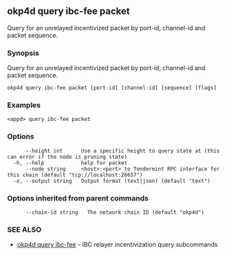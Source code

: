 ## okp4d query ibc-fee packet

Query for an unrelayed incentivized packet by port-id, channel-id and packet sequence.

### Synopsis

Query for an unrelayed incentivized packet by port-id, channel-id and packet sequence.

```
okp4d query ibc-fee packet [port-id] [channel-id] [sequence] [flags]
```

### Examples

```
<appd> query ibc-fee packet
```

### Options

```
      --height int      Use a specific height to query state at (this can error if the node is pruning state)
  -h, --help            help for packet
      --node string     <host>:<port> to Tendermint RPC interface for this chain (default "tcp://localhost:26657")
  -o, --output string   Output format (text|json) (default "text")
```

### Options inherited from parent commands

```
      --chain-id string   The network chain ID (default "okp4d")
```

### SEE ALSO

* [okp4d query ibc-fee](okp4d_query_ibc-fee.md)	 - IBC relayer incentivization query subcommands

